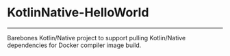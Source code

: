 # KotlinNative-HelloWorld
---
Barebones Kotlin/Native project to support pulling Kotlin/Native dependencies for Docker compiler image build.